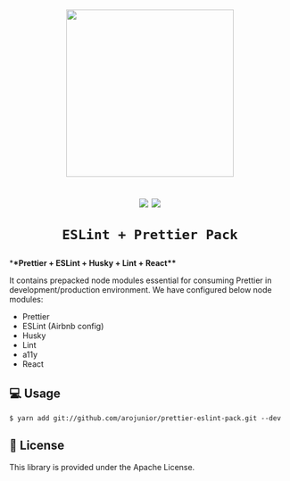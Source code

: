 <h1 align="center">

<p align="center"><img src="https://raw.githubusercontent.com/prettier/prettier-logo/master/images/prettier-banner-light.png" wdith="600" height="300" ></p>

<p align="center">
  <a href="https://www.npmjs.com/package/prettier-pack"><img src="http://img.shields.io/npm/v/prettier-pack.svg?style=flat" /></a>
  <a href="https://github.com/arojunior/prettier-pack#License"><img src="https://img.shields.io/npm/l/prettier-pack.svg?style=flat" /></a>
</p>

    ESLint + Prettier Pack

</h1>

\***\*Prettier + ESLint + Husky + Lint + React\*\***

It contains prepacked node modules essential for consuming Prettier in development/production environment. We have configured below node modules:

- Prettier
- ESLint (Airbnb config)
- Husky
- Lint
- a11y
- React

## 💻 Usage

`$ yarn add git://github.com/arojunior/prettier-eslint-pack.git --dev`

## 📜 License

This library is provided under the Apache License.
